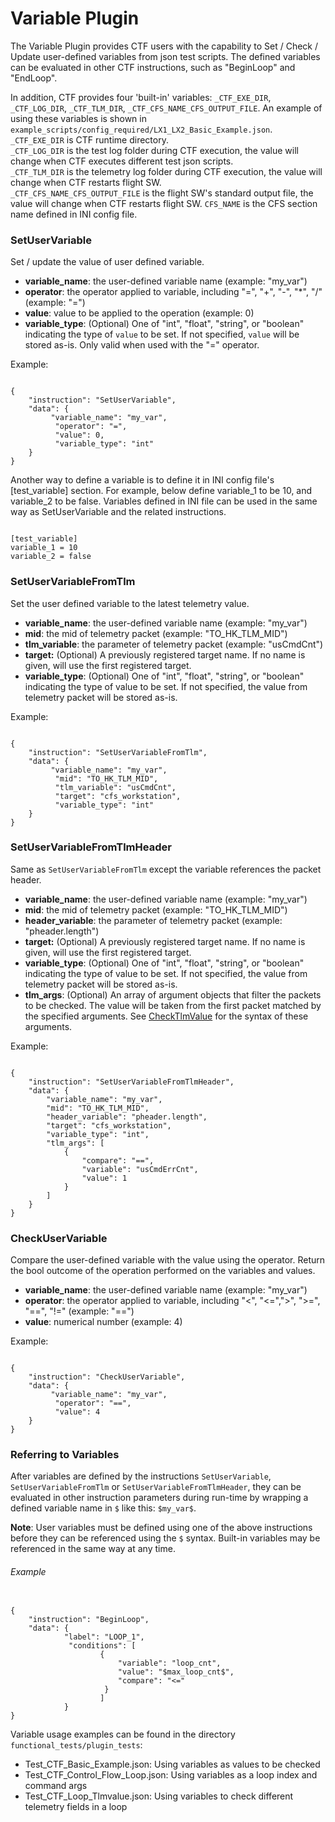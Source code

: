 # Variable Plugin

The Variable Plugin provides CTF users with the capability to Set / Check / Update user-defined variables
from json test scripts. The defined variables can be evaluated in other CTF instructions,
such as "BeginLoop" and "EndLoop".  

In addition, CTF provides four 'built-in' variables: `_CTF_EXE_DIR`, `_CTF_LOG_DIR`, `_CTF_TLM_DIR`, `_CTF_CFS_NAME_CFS_OUTPUT_FILE`. 
An example of using these variables is shown in `example_scripts/config_required/LX1_LX2_Basic_Example.json`.  
`_CTF_EXE_DIR` is CTF runtime directory.  
`_CTF_LOG_DIR` is the test log folder during CTF execution, the value will change when CTF executes different test json scripts.  
`_CTF_TLM_DIR` is the telemetry log folder during CTF execution, the value will change when CTF restarts flight SW.   
`_CTF_CFS_NAME_CFS_OUTPUT_FILE` is the flight SW's standard output file, the value will change when CTF restarts flight SW.
`CFS_NAME` is the CFS section name defined in INI config file.  


### SetUserVariable

Set / update the value of user defined variable.

- **variable_name**: the user-defined variable name (example: "my_var")
- **operator**: the operator applied to variable, including "=", "+", "-", "*", "/"  (example: "=")
- **value**: value to be applied to the operation (example: 0)
- **variable_type**: (Optional) One of "int", "float", "string", or "boolean" indicating the type of `value` to be set. If not specified, `value` will be stored as-is. Only valid when used with the "=" operator.

Example:
<pre><code>
{
    "instruction": "SetUserVariable",
    "data": {
         "variable_name": "my_var",
          "operator": "=",
          "value": 0,
          "variable_type": "int"
    }
}
</code></pre>

Another way to define a variable is to define it in INI config file's [test_variable] section. 
For example, below define variable_1 to be 10, and variable_2 to be false. 
Variables defined in INI file can be used in the same way as SetUserVariable and the related instructions. 
<pre><code>
[test_variable]
variable_1 = 10
variable_2 = false
</code></pre>

### SetUserVariableFromTlm

Set the user defined variable to the latest telemetry value.

- **variable_name**: the user-defined variable name (example: "my_var")
- **mid**: the mid of telemetry packet (example: "TO_HK_TLM_MID")
- **tlm_variable**: the parameter of telemetry packet (example: "usCmdCnt")
- **target:** (Optional) A previously registered target name. If no name is given, will use the first registered target.
- **variable_type**: (Optional) One of "int", "float", "string", or "boolean" indicating the type of value to be set. If not specified, the value from telemetry packet will be stored as-is. 


Example:
<pre><code>
{
    "instruction": "SetUserVariableFromTlm",
    "data": {
         "variable_name": "my_var",
          "mid": "TO_HK_TLM_MID",
          "tlm_variable": "usCmdCnt",
          "target": "cfs_workstation",
          "variable_type": "int"
    }
}
</code></pre>

### SetUserVariableFromTlmHeader

Same as `SetUserVariableFromTlm` except the variable references the packet header.

- **variable_name**: the user-defined variable name (example: "my_var")
- **mid**: the mid of telemetry packet (example: "TO_HK_TLM_MID")
- **header_variable**: the parameter of telemetry packet (example: "pheader.length")
- **target:** (Optional) A previously registered target name. If no name is given, will use the first registered target.
- **variable_type**: (Optional) One of "int", "float", "string", or "boolean" indicating the type of value to be set. If not specified, the value from telemetry packet will be stored as-is. 
- **tlm_args**: (Optional) An array of argument objects that filter the packets to be checked. The value will be taken from the first packet matched by the specified arguments. See [CheckTlmValue](../../plugins/cfs/README.md#CheckTlmValue) for the syntax of these arguments.


Example:
<pre><code> 
{
    "instruction": "SetUserVariableFromTlmHeader",
    "data": {
        "variable_name": "my_var",
        "mid": "TO_HK_TLM_MID",
        "header_variable": "pheader.length",
        "target": "cfs_workstation",
        "variable_type": "int",
        "tlm_args": [
            {
                "compare": "==",
                "variable": "usCmdErrCnt",
                "value": 1
            }
        ]
    }
}
</code></pre>

### CheckUserVariable
Compare the user-defined variable with the value using the operator. 
Return the bool outcome of the operation performed on the variables and values.

- **variable_name**: the user-defined variable name (example: "my_var")
- **operator**: the operator applied to variable, including "<", "<=",">", ">=", "==", "!="  (example: "==")
- **value**: numerical number (example: 4)

Example:
<pre><code>
{
    "instruction": "CheckUserVariable",
    "data": {
         "variable_name": "my_var",
          "operator": "==",
          "value": 4
    }
}
</code></pre>


### Referring to Variables

After variables are defined by the instructions `SetUserVariable`, `SetUserVariableFromTlm` or `SetUserVariableFromTlmHeader`, 
they can be evaluated in other instruction parameters during run-time by wrapping a defined variable name in `$` like this: `$my_var$`.

**Note**: User variables must be defined using one of the above instructions before they can be referenced using the `$` syntax. Built-in variables may be referenced in the same way at any time.

###### Example 
<pre><code>               
{
    "instruction": "BeginLoop",
    "data": {
            "label": "LOOP_1",
             "conditions": [
                    {
                        "variable": "loop_cnt",
                        "value": "$max_loop_cnt$",
                        "compare": "<="
                     }
                    ]
            }
}
</code></pre>



Variable usage examples can be found in the directory `functional_tests/plugin_tests`:

- Test_CTF_Basic_Example.json: Using variables as values to be checked
- Test_CTF_Control_Flow_Loop.json: Using variables as a loop index and command args
- Test_CTF_Loop_Tlmvalue.json: Using variables to check different telemetry fields in a loop
